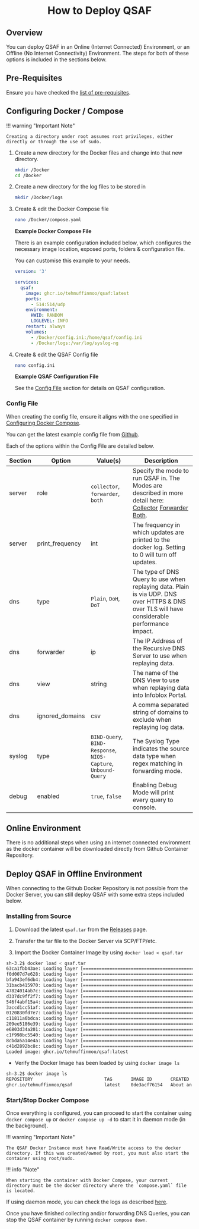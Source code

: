 <h1 align="center">
  <br>
  <!--<a href=""><img src="" alt="Markdownify" width="200"></a>-->
  <br>
  How to Deploy QSAF
  <br>
</h1>

## Overview
You can deploy QSAF in an Online (Internet Connected) Environment, or an Offline (No Internet Connectivity) Environment. The steps for both of these options is included in the sections below.

## Pre-Requisites
Ensure you have checked the [list of pre-requisites](../Pre-Requisites).

## Configuring Docker / Compose
!!! warning "Important Note"

    Creating a directory under root assumes root privileges, either directly or through the use of sudo.

1. Create a new directory for the Docker files and change into that new directory.
    ```sh
    mkdir /Docker
    cd /Docker
    ```
2. Create a new directory for the log files to be stored in
    ```sh
    mkdir /Docker/logs
    ```
3. Create & edit the Docker Compose file
    ```sh
    nano /Docker/compose.yaml
    ```

    <b>Example Docker Compose File</b>

    There is an example configuration included below, which configures the necessary image location, exposed ports, folders & configuration file.

    You can customise this example to your needs.

    ```yaml
    version: '3'

    services:
      qsaf:
        image: ghcr.io/tehmuffinmoo/qsaf:latest
        ports:
          - 514:514/udp
        environment:
          HWID: RANDOM
          LOGLEVEL: INFO
        restart: always
        volumes:
          - /Docker/config.ini:/home/qsaf/config.ini
          - /Docker/logs:/var/log/syslog-ng
    ```
4. Create & edit the QSAF Config file
    ```sh
    nano config.ini
    ```

    <b>Example QSAF Configuration File</b>

    See the [Config File](#config-file) section for details on QSAF configuration.

### Config File
When creating the config file, ensure it aligns with the one specified in [Configuring Docker Compose](#:~:text=%2D%20./config.ini%3A/home/qsaf/config.ini).

You can get the latest example config file from [Github](https://github.com/TehMuffinMoo/qsaf/blob/main/config.ini).

Each of the options within the Config File are detailed below.

| Section | Option | Value(s) | Description |
|---------|--------|----------|-------------|
| server  | role | `collector`, `forwarder`, `both` | Specify the mode to run QSAF in. The Modes are described in more detail here: [Collector](../../Usage/Collector%20Mode/)  [Forwarder](../../Usage/Forwarding%20Mode/)  [Both](../../Usage/Collector%20%26%20Forwarding%20Mode/). |
| server  | print_frequency | int | The frequency in which updates are printed to the docker log. Setting to 0 will turn off updates. |
| dns     | type | `Plain`, `DoH`, `DoT` | The type of DNS Query to use when replaying data. Plain is via UDP. DNS over HTTPS & DNS over TLS will have considerable performance impact. |
| dns     | forwarder | ip | The IP Address of the Recursive DNS Server to use when replaying data. |
| dns     | view | string | The name of the DNS View to use when replaying data into Infoblox Portal. |
| dns     | ignored_domains | csv | A comma separated string of domains to exclude when replaying log data. |
| syslog  | type | `BIND-Query`, `BIND-Response`, `NIOS-Capture`, `Unbound-Query` | The Syslog Type indicates the source data type when regex matching in forwarding mode. |
| debug   | enabled | `true`, `false` | Enabling Debug Mode will print every query to console. |

## Online Environment
There is no additional steps when using an internet connected environment as the docker container will be downloaded directly from Github Container Repository.

## Deploy QSAF in Offline Environment
When connecting to the Github Docker Repository is not possible from the Docker Server, you can still deploy QSAF with some extra steps included below.

### Installing from Source
1. Download the latest `qsaf.tar` from the <a href="https://github.com/TehMuffinMoo/qsaf/releases" target="_blank">Releases</a> page.

2. Transfer the tar file to the Docker Server via SCP/FTP/etc.

3. Import the Docker Container Image by using `docker load < qsaf.tar`
```bash
sh-3.2$ docker load < qsaf.tar 
63ca1fbb43ae: Loading layer [==================================================>]  3.624MB/3.624MB
f0d007d7e628: Loading layer [==================================================>]  22.14MB/22.14MB
bfa943ef6db4: Loading layer [==================================================>]  6.301MB/6.301MB
31bacb415970: Loading layer [==================================================>]  6.215MB/6.215MB
47824014ab7c: Loading layer [==================================================>]     141B/141B
d337dc9ff2f7: Loading layer [==================================================>]     427B/427B
546f4abf15a4: Loading layer [==================================================>]  173.3kB/173.3kB
3accd1cc51af: Loading layer [==================================================>]     293B/293B
0120830fd7e7: Loading layer [==================================================>]     115B/115B
c11811a6bdca: Loading layer [==================================================>]     251B/251B
209ee5186e39: Loading layer [==================================================>]  2.304kB/2.304kB
e6803d34a201: Loading layer [==================================================>]     201B/201B
c1f998bc5540: Loading layer [==================================================>]     235B/235B
8cbda5a14e4a: Loading layer [==================================================>]     246B/246B
c41d2892bc8c: Loading layer [==================================================>]  2.299kB/2.299kB
Loaded image: ghcr.io/tehmuffinmoo/qsaf:latest
```

* Verify the Docker Image has been loaded by using `docker image ls`
```bash
sh-3.2$ docker image ls
REPOSITORY                           TAG       IMAGE ID       CREATED             SIZE
ghcr.io/tehmuffinmoo/qsaf            latest    0de3acf76154   About an hour ago   99.4MB
```

### Start/Stop Docker Compose
Once everything is configured, you can proceed to start the container using `docker compose up` or `docker compose up -d` to start it in daemon mode (in the background).

!!! warning "Important Note"

    The QSAF Docker Instance must have Read/Write access to the docker directory. If this was created/owned by root, you must also start the container using root/sudo.

!!! info "Note"

    When starting the container with Docker Compose, your current directory must be the docker directory where the `compose.yaml` file is located.

If using daemon mode, you can check the logs as described [here](../../Usage/Log%20Output/).

Once you have finished collecting and/or forwarding DNS Queries, you can stop the QSAF container by running `docker compose down`.